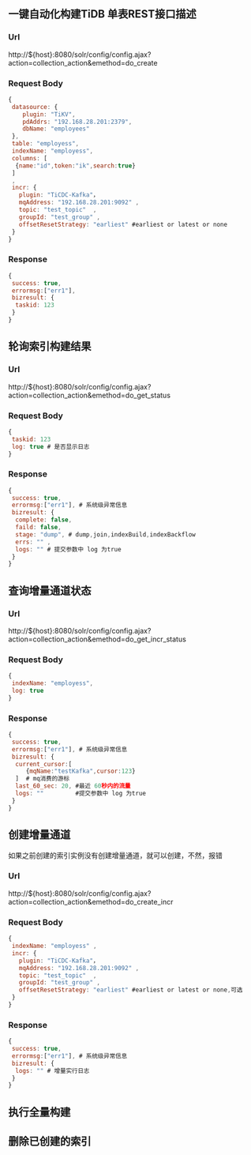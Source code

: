 ## 一键自动化构建TiDB 单表REST接口描述

### Url

http://${host}:8080/solr/config/config.ajax?action=collection_action&emethod=do_create

### Request Body

``` javascript
{
 datasource: {
    plugin: "TiKV",
    pdAddrs: "192.168.28.201:2379",
    dbName: "employees"
 },
 table: "employess",
 indexName: "employess",
 columns: [
  {name:"id",token:"ik",search:true}
 ]
 ,
 incr: {
   plugin: "TiCDC-Kafka"，
   mqAddress: "192.168.28.201:9092" ,
   topic: "test_topic"  ,
   groupId: "test_group" ,
   offsetResetStrategy: "earliest" #earliest or latest or none
 }
}
```

### Response 

``` javascript
{
 success: true,
 errormsg:["err1"],
 bizresult: {
  taskid: 123
 }
}
```

## 轮询索引构建结果

### Url

http://${host}:8080/solr/config/config.ajax?action=collection_action&emethod=do_get_status

### Request Body

``` javascript
{
 taskid: 123
 log: true # 是否显示日志
}
```

### Response 

``` javascript
{
 success: true,
 errormsg:["err1"], # 系统级异常信息
 bizresult: {
  complete: false,
  faild: false,
  stage: "dump", # dump,join,indexBuild,indexBackflow
  errs: "" ,
  logs: "" # 提交参数中 log 为true
 }
}
```

## 查询增量通道状态

### Url 
http://${host}:8080/solr/config/config.ajax?action=collection_action&emethod=do_get_incr_status

### Request Body
``` javascript
{
 indexName: "employess",
 log: true
}
```
### Response 

``` javascript
{
 success: true,
 errormsg:["err1"], # 系统级异常信息
 bizresult: {
  current_cursor:[
     {mqName:"testKafka",cursor:123}
  ]  # mq消费的游标
  last_60_sec: 20, #最近 60秒内的流量
  logs: ""         #提交参数中 log 为true
 }
}
```

## 创建增量通道

如果之前创建的索引实例没有创建增量通道，就可以创建，不然，报错

### Url 
http://${host}:8080/solr/config/config.ajax?action=collection_action&emethod=do_create_incr

### Request Body

``` javascript
{
 indexName: "employess" ,
 incr: {
   plugin: "TiCDC-Kafka"，
   mqAddress: "192.168.28.201:9092" ,
   topic: "test_topic"  ,
   groupId: "test_group" ,
   offsetResetStrategy: "earliest" #earliest or latest or none,可选
 }
}
```

### Response 

``` javascript
{
 success: true,
 errormsg:["err1"], # 系统级异常信息
 bizresult: {
  logs: "" # 增量实行日志
 }
}
```

## 执行全量构建

## 删除已创建的索引



